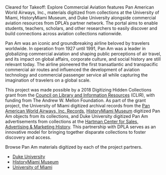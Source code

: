 Cleared for Takeoff: Explore Commercial Aviation features Pan American World Airways, Inc., materials digitized from collections at the University of Miami, HistoryMiami Museum, and Duke University alongside commercial aviation resources from DPLA’s partner network. The portal aims to enable students, teachers, scholars, and other researchers to easily discover and build connections across aviation collections nationwide.

Pan Am was an iconic and groundbreaking airline beloved by travelers worldwide.  In operation from 1927 until 1991, Pan Am was a leader in globalizing commercial aviation and shaping public perceptions of air travel, and its impact on global affairs, corporate culture, and social history are still relevant today. The airline pioneered the first transatlantic and transpacific commercial air routes and influenced the development of aviation technology and commercial passenger service all while capturing the imagination of travelers on a global scale.

This project was made possible by a 2018 Digitizing Hidden Collections grant from the [Council on Library and Information Resources](https://www.clir.org/)  (CLIR), with funding from The Andrew W. Mellon Foundation. As part of the grant project, the University of Miami digitized archival records from the [Pan American World Airways, Inc. Records](https://merrick.library.miami.edu/specialCollections/asm0341/), [HistoryMiami Museum](https://www.historymiami.org/) digitized Pan Am objects from its collections, and Duke University digitized Pan Am advertisements from collections at the [Hartman Center for Sales, Advertising & Marketing History](https://library.duke.edu/rubenstein/hartman). This partnership with DPLA serves as an innovative model for bringing together disparate collections to foster discovery and access.

Browse Pan Am materials digitized by each of the project partners.

* [Duke University](about:blank)
* [HistoryMiami Museum](about:blank)
* [University of Miami](about:blank)
